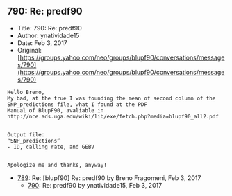 ## 790: Re: predf90

- Title: 790: Re: predf90
- Author: ynatividade15
- Date: Feb 3, 2017
- Original: [https://groups.yahoo.com/neo/groups/blupf90/conversations/messages/790](https://groups.yahoo.com/neo/groups/blupf90/conversations/messages/790)

```
Hello Breno,
My bad, at the true I was founding the mean of second column of the SNP_predictions file, what I found at the PDF
Manual of BlupF90, avaliable in http://nce.ads.uga.edu/wiki/lib/exe/fetch.php?media=blupf90_all2.pdf


Output file:
“SNP_predictions”
- ID, calling rate, and GEBV 


Apologize me and thanks, anyway! 
```

- [789](0789.md): Re: [blupf90] Re: predf90 by Breno Fragomeni, Feb 3, 2017
    - [790](0790.md): Re: predf90 by ynatividade15, Feb 3, 2017

